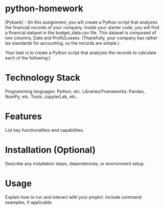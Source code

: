 # python-homework

[Pybank] - [In this assignment, you will create a Python script that analyzes the financial records of your company.  Inside your starter code, you will find a financial dataset in the budget_data.csv file. This dataset is composed of two columns, Date and Profit/Losses. (Thankfully, your company has rather lax standards for accounting, so the records are simple.)

Your task is to create a Python script that analyzes the records to calculate each of the following:]

# Technology Stack

Programming languages: Python, etc.
Libraries/Frameworks: Pandas, NumPy, etc.
Tools: JupyterLab, etc.
# Features

List key functionalities and capabilities.
# Installation (Optional)

Describe any installation steps, dependencies, or environment setup.

# Usage
Explain how to run and interact with your project.
Include command examples, if applicable.